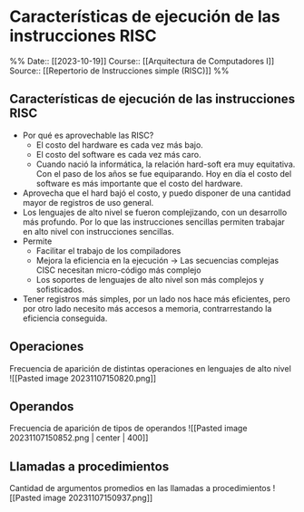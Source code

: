 # Características de ejecución de las instrucciones RISC

%%
Date:: [[2023-10-19]]
Course:: [[Arquitectura de Computadores I]]
Source:: [[Repertorio de Instrucciones simple (RISC)]]
%%

## Características de ejecución de las instrucciones RISC
- Por qué es aprovechable las RISC?
	- El costo del hardware es cada vez más bajo.
	- El costo del software es cada vez más caro.
	- Cuando nació la informática, la relación hard-soft era muy equitativa. Con el paso de los años se fue equiparando. Hoy en día el costo del software es más importante que el costo del hardware.
- Aprovecha que el hard bajó el costo, y puedo disponer de una cantidad mayor de registros de uso general. 
- Los lenguajes de alto nivel se fueron complejizando, con un desarrollo más profundo. Por lo que las instrucciones sencillas permiten trabajar en alto nivel con instrucciones sencillas.
- Permite
	- Facilitar el trabajo de los compiladores
	- Mejora la eficiencia en la ejecución -> Las secuencias complejas CISC necesitan micro-código más complejo
	- Los soportes de lenguajes de alto nivel son más complejos y sofisticados.
- Tener registros más simples, por un lado nos hace más eficientes, pero por otro lado necesito más accesos a memoria, contrarrestando la eficiencia conseguida.

## Operaciones
Frecuencia de aparición de distintas operaciones en lenguajes de alto nivel
![[Pasted image 20231107150820.png]]

## Operandos
Frecuencia de aparición de tipos de operandos
![[Pasted image 20231107150852.png | center | 400]]

## Llamadas a procedimientos
Cantidad de argumentos promedios en las llamadas a procedimientos
![[Pasted image 20231107150937.png]]
